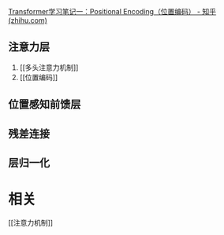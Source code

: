 [Transformer学习笔记一：Positional Encoding（位置编码） - 知乎 (zhihu.com)](https://zhuanlan.zhihu.com/p/454482273)


## 注意力层
1. [[多头注意力机制]]
2. [[位置编码]]
## 位置感知前馈层
## 残差连接
## 层归一化


# 相关
[[注意力机制]]